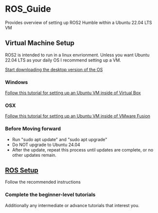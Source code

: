 # ROS_Guide
Provides overview of setting up ROS2 Humble within a Ubuntu 22.04 LTS VM

## Virtual Machine Setup 
ROS2 is intended to run in a linux envrionment. Unless you want Ubuntu 22.04 LTS as your daily OS I recommend setting up a VM. 

[Start downloading the desktop version of the OS](https://releases.ubuntu.com/jammy/)
### Windows

[Follow this tutorial for setting up an Ubuntu VM inside of Virtual Box](https://ubuntu.com/tutorials/how-to-run-ubuntu-desktop-on-a-virtual-machine-using-virtualbox#1-overview)

### OSX

[Follow this tutorial for setting up an Ubuntu VM inside of VMware Fusion](https://dev.to/tchisom17/installing-linuxubuntu-on-a-virtual-machine-using-vmware-on-mac-ed)

### Before Moving forward
  * Run "sudo apt update" and "sudo apt upgrade"
  * Do NOT upgrade to Ubuntu 24.04
  * After the update, repeat this process until updates are complete, or no other updates remain.

## [ROS Setup](https://docs.ros.org/en/humble/Installation/Ubuntu-Install-Debs.html)
Follow the recommended instructions

### Complete the beginner-level tutorials
Additionally any intermediate or advance tutorials that interest you.
